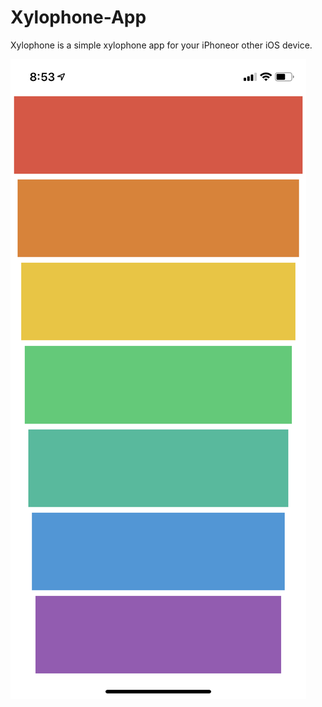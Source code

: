 # Xylophone-App

Xylophone is a simple xylophone app for your iPhoneor other iOS device. 

![Xylophone App Screenshot](Xylophone-screenshot.jpeg)
